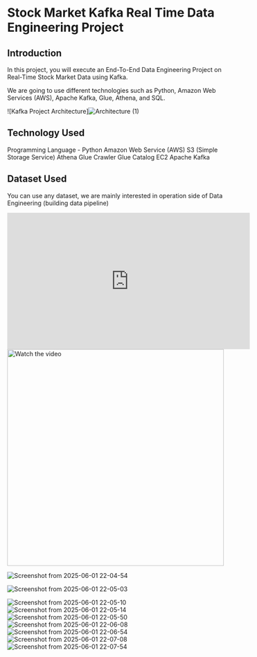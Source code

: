 # Stock Market Kafka Real Time Data Engineering Project
## Introduction

In this project, you will execute an End-To-End Data Engineering Project on Real-Time Stock Market Data using Kafka.

We are going to use different technologies such as Python, Amazon Web Services (AWS), Apache Kafka, Glue, Athena, and SQL.

![Kafka Project Architecture]![Architecture (1)](https://github.com/user-attachments/assets/d348d0a7-cf58-4bdc-a15f-071277ab861b)

## Technology Used
Programming Language - Python
Amazon Web Service (AWS)
S3 (Simple Storage Service)
Athena
Glue Crawler
Glue Catalog
EC2
Apache Kafka
## Dataset Used
 
 You can use any dataset, we are mainly interested in operation side of Data Engineering (building data pipeline)

<iframe width="560" height="315" src="https://www.youtube.com/embed/uh41kxFwzYQ" frameborder="0" allowfullscreen></iframe>



 <a href="[https://www.youtube.com/watch?v=VIDEO_ID](https://youtu.be/uh41kxFwzYQ)" target="_blank">
  <img src="[https://img.youtube.com/vi/VIDEO_ID/0.jpg](https://www.google.com/url?sa=i&url=https%3A%2F%2Fmedium.com%2Fwhatnot-engineering%2Fscaling-our-data-stack-with-kafka-and-real-time-stream-processing-56554dcbb0fc&psig=AOvVaw3Llai5n0lGXk1szqLyu21_&ust=1748883820396000&source=images&cd=vfe&opi=89978449&ved=0CBQQjRxqFwoTCJj-2ora0I0DFQAAAAAdAAAAABAE)" alt="Watch the video" width="500"/>
</a>



![Screenshot from 2025-06-01 22-04-54](https://github.com/user-attachments/assets/dcf56560-6b1b-4bba-8cc4-7216220a3069)

![Screenshot from 2025-06-01 22-05-03](https://github.com/user-attachments/assets/252efc59-97b2-44e6-865e-1bec0b22dbd1)

![Screenshot from 2025-06-01 22-05-10](https://github.com/user-attachments/assets/a1ebf709-7ff4-4470-8ca0-23613d2c8c25)
![Screenshot from 2025-06-01 22-05-14](https://github.com/user-attachments/assets/4ce13199-02e2-4fa8-88d1-3b74e3dad42a)
![Screenshot from 2025-06-01 22-05-50](https://github.com/user-attachments/assets/a9610c1b-b7a4-4531-b259-89c49f26ddd3)
![Screenshot from 2025-06-01 22-06-08](https://github.com/user-attachments/assets/62e26be0-b887-4bc2-8ddb-f689146a1c60)
![Screenshot from 2025-06-01 22-06-54](https://github.com/user-attachments/assets/fab3879f-99b7-40af-9744-5068e671d6d6)
![Screenshot from 2025-06-01 22-07-08](https://github.com/user-attachments/assets/38716949-0d31-4beb-b63c-e91dc058b522)
![Screenshot from 2025-06-01 22-07-54](https://github.com/user-attachments/assets/8cf0d954-2396-4f1c-864f-e7d951084da4)










